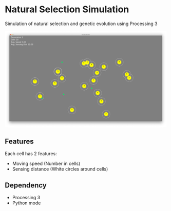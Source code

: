 # Natural Selection Simulation

Simulation of natural selection and genetic evolution  using Processing 3

![](result.png)

## Features

Each cell has 2 features:

- Moving speed (Number in cells)
- Sensing distance (White circles around cells)

## Dependency

- Processing 3
- Python mode